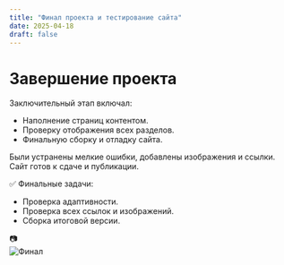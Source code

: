 ```yaml
---
title: "Финал проекта и тестирование сайта"
date: 2025-04-18
draft: false
---
```


# Завершение проекта

Заключительный этап включал:
- Наполнение страниц контентом.
- Проверку отображения всех разделов.
- Финальную сборку и отладку сайта.

Были устранены мелкие ошибки, добавлены изображения и ссылки. Сайт готов к сдаче и публикации.

✅ Финальные задачи:
- Проверка адаптивности.
- Проверка всех ссылок и изображений.
- Сборка итоговой версии.

📷  
![Финал](../images/final-check.png)

